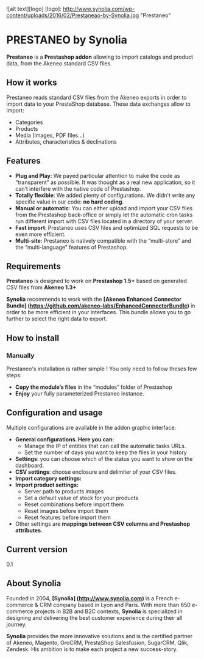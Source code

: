 ![alt text][logo]
[logo]: http://www.synolia.com/wp-content/uploads/2016/02/Prestaneao-by-Synolia.jpg "Prestaneo"

# PRESTANEO by Synolia

**Prestaneo** is a **Prestashop addon** allowing to import catalogs and product data, from the Akeneo standard CSV files.

## How it works
Prestaneo reads standard CSV files from the Akeneo exports in order to import data to your PrestaShop database. These data exchanges allow to import:
* Categories
* Products 
* Media (Images, PDF files...)
* Attributes, characteristics & declinations

## Features
* **Plug and Play**: We payed particular attention to make the code as “transparent” as possible. It was thought as a real new application, so it can’t interfere with the native code of Prestashop.
* **Totally flexible**: We added plenty of configurations. We didn't write any specific value in our code: **no hard coding**.
* **Manual or automatic**: You can either upload and import your CSV files from the Prestashop back-office or simply let the automatic cron tasks run different import with CSV files located in a directory of your server.
* **Fast import**: Prestaneo uses CSV files and optimized SQL requests to be even more efficient.
* **Multi-site**: Prestaneo is natively compatible with the “multi-store” and the “multi-language” features of Prestashop.

## Requirements
**Prestaneo** is designed to work on **Prestashop 1.5+** based on generated CSV files from **Akeneo 1.3+**

**Synolia** recommends to work with the **[Akeneo Enhanced Connector Bundle] (https://github.com/akeneo-labs/EnhancedConnectorBundle)** in order to be more efficient in your interfaces. This bundle allows you to go further to select the right data to export.

## How to install
### Manually
Prestaneo's installation is rather simple ! You only need to follow theses few steps:
* **Copy the module’s files** in the “modules” folder of Prestashop
* **Enjoy** your fully parameterized Prestaneo instance.

## Configuration and usage
Multiple configurations are available in the addon graphic interface:
* **General configurations. Here you can:**
    * Manage the IP of entities that can call the automatic tasks URLs. 
    * Set the number of days you want to keep the files in your history
* **Settings**: you can choose which of the status you want to show on the dashboard.
* **CSV settings**: choose enclosure and delimiter of your CSV files.
* **Import category settings:**
* **Import product settings:**
    * Server path to products images
    * Set a default value of stock for your products
    * Reset combinations before import them
    * Reset images before import them
    * Reset features before import them
* Other settings are **mappings between CSV columns and Prestashop attributes**.

## Current version 
0.1

## About Synolia
Founded in 2004, **[Synolia] (http://www.synolia.com)** is a French e-commerce & CRM company based in Lyon and Paris. With more than 650 e-commerce projects in B2B and B2C contexts, **Synolia** is specialized in designing and delivering the best customer experience during their all journey.

**Synolia** provides the more innovative solutions and is the certified partner of Akeneo, Magento, OroCRM, PrestaShop Salesfusion, SugarCRM, Qlik, Zendesk. His ambition is to make each project a new success-story.
